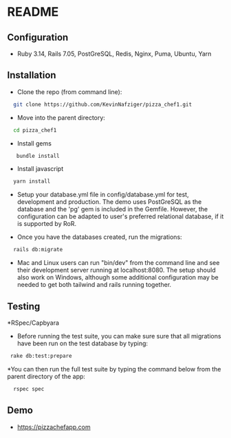 # README

## Configuration
* Ruby 3.14, Rails 7.05, PostGreSQL, Redis, Nginx, Puma, Ubuntu, Yarn

## Installation
* Clone the repo (from command line):
 ```sh
   git clone https://github.com/KevinNafziger/pizza_chef1.git
 ```
* Move into the parent directory:
 ```sh
   cd pizza_chef1
 ```
* Install gems
```sh
   bundle install
```
* Install javascript
```sh
  yarn install
```
* Setup your database.yml file in config/database.yml for test, development and production. The demo uses PostGreSQL as the database and the 'pg' gem is included in the Gemfile. However, the configuration can be adapted to user's preferred relational database, if it is supported by RoR.

* Once you have the databases created, run the migrations:
```sh
  rails db:migrate
```
* Mac and Linux users can run "bin/dev" from the command line and see their development server running at localhost:8080. The setup should also work on Windows, although  some additional configuration may be needed to get both tailwind and rails running together.

## Testing
 *RSpec/Capbyara
 * Before running the test suite, you can make sure sure that all migrations have been run on the test database by typing:
 ```sh
  rake db:test:prepare
 ```
 *You can then run the full test suite by typing the command below from the parent directory of the app:
 ```sh
   rspec spec
 ```

## Demo
 * https://pizzachefapp.com <br>
